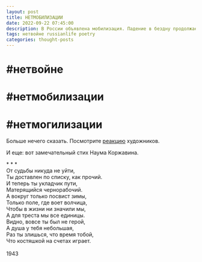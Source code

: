 ```yaml
---
layout: post
title: НЕТМОБИЛИЗАЦИИ
date: 2022-09-22 07:45:00
description: В России объявлена мобилизация. Падение в бездну продолжается, хотя, казалось бы, что хуже быть не может.
tags: нетвойне russianlife poetry
categories: thought-posts
---
```

# #нетвойне
# #нетмобилизации
# #нетмогилизации

Больше нечего сказать. Посмотрите [реакцию](https://meduza.io/feature/2022/09/22/povestka-dlya-golubya-mira-i-mobilizatsiya-domashnih-zhivotnyh) художников.

И еще: вот замечательный стих Наума Коржавина.

<html>
      <head>
              * * *<br>
        От судьбы никуда не уйти,<br>
        Ты доставлен по списку, как прочий.<br>
        И теперь ты укладчик пути,<br>
        Матерящийся чернорабочий.<br>
        А вокруг только посвист зимы,<br>
        Только поле, где воет волчица,<br>
        Чтобы в жизни ни значили мы,<br>
        А для треста мы все единицы.<br>
        Видно, вовсе ты был не герой,<br>
        А душа у тебя небольшая,<br>
        Раз ты злишься, что время тобой,<br>
        Что костяшкой на счетах играет.<br>
            <br>
        1943
      </head>
    </html>


